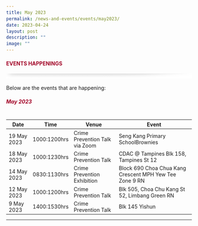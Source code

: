 ```yaml
---
title: May 2023
permalink: /news-and-events/events/may2023/
date: 2023-04-24
layout: post
description: ""
image: ""
---
```

#### <font style="color:#a20427;">EVENTS HAPPENINGS</font>

![](/images/About/header-border.png)

Below are the events that are happening:

##### <font style="color:#a20427;">May 2023 </font><br><br>

| Date | Time | Venue | Event |
| -------- | -------- | -------- |-------- |
| 19 May 2023 | 1000:1200hrs | Crime Prevention Talk via Zoom| Seng Kang Primary SchoolBrownies|
| 18 May 2023 | 1000:1230hrs | Crime Prevention Talk| CDAC @ Tampines Blk 158, Tampines St 12|
| 14 May 2023 | 0830:1130hrs| Crime Prevention Exhibition| Block 690 Choa Chua Kang Crescent MPH Yew Tee Zone 9 RN|
| 12 May 2023 | 1000:1200hrs | Crime Prevention Talk| Blk 505, Choa Chu Kang St 52, Limbang Green RN|
| 9 May 2023  | 1400:1530hrs | Crime Prevention Talk| Blk 145 Yishun|

<hr>